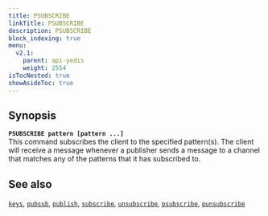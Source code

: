 ```yaml
---
title: PSUBSCRIBE
linkTitle: PSUBSCRIBE
description: PSUBSCRIBE
block_indexing: true
menu:
  v2.1:
    parent: api-yedis
    weight: 2554
isTocNested: true
showAsideToc: true
---
```


## Synopsis

<b>`PSUBSCRIBE pattern [pattern ...]`</b><br>
This command subscribes the client to the specified pattern(s). The client will receive a message whenever a publisher sends a message to a channel that matches any of the patterns that it has subscribed to.

## See also

[`keys`](../keys/), 
[`pubsub`](../pubsub/), 
[`publish`](../publish/), 
[`subscribe`](../subscribe/), 
[`unsubscribe`](../unsubscribe/), 
[`psubscribe`](../psubscribe/), 
[`punsubscribe`](../punsubscribe/)
